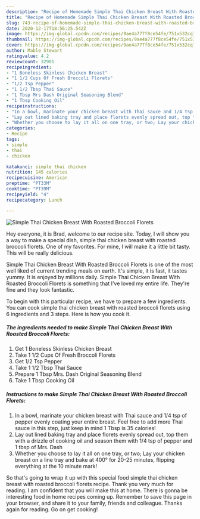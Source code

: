 ```yaml
---
description: "Recipe of Homemade Simple Thai Chicken Breast With Roasted Broccoli Florets"
title: "Recipe of Homemade Simple Thai Chicken Breast With Roasted Broccoli Florets"
slug: 743-recipe-of-homemade-simple-thai-chicken-breast-with-roasted-broccoli-florets
date: 2020-12-17T18:56:25.542Z
image: https://img-global.cpcdn.com/recipes/9ae4a777f8ce54fe/751x532cq70/simple-thai-chicken-breast-with-roasted-broccoli-florets-recipe-main-photo.jpg
thumbnail: https://img-global.cpcdn.com/recipes/9ae4a777f8ce54fe/751x532cq70/simple-thai-chicken-breast-with-roasted-broccoli-florets-recipe-main-photo.jpg
cover: https://img-global.cpcdn.com/recipes/9ae4a777f8ce54fe/751x532cq70/simple-thai-chicken-breast-with-roasted-broccoli-florets-recipe-main-photo.jpg
author: Mable Stewart
ratingvalue: 4.2
reviewcount: 32901
recipeingredient:
- "1 Boneless Skinless Chicken Breast"
- "1 1/2 Cups Of Fresh Broccoli Florets"
- "1/2 Tsp Pepper"
- "1 1/2 Tbsp Thai Sauce"
- "1 Tbsp Mrs Dash Original Seasoning Blend"
- "1 Tbsp Cooking Oil"
recipeinstructions:
- "In a bowl, marinate your chicken breast with Thai sauce and 1/4 tsp of pepper evenly coating your entire breast. Feel free to add more Thai sauce in this step, just keep in mind 1 Tbsp is 35 calories!"
- "Lay out lined baking tray and place florets evenly spread out, top them with a drizzle of cooking oil and season them with 1/4 tsp of pepper and 1 tbsp of Mrs. Dash"
- "Whether you choose to lay it all on one tray, or two; Lay your chicken breast on a line tray and bake at 400° for 20-25 minutes, flipping everything at the 10 minute mark!"
categories:
- Recipe
tags:
- simple
- thai
- chicken

katakunci: simple thai chicken 
nutrition: 145 calories
recipecuisine: American
preptime: "PT33M"
cooktime: "PT39M"
recipeyield: "4"
recipecategory: Lunch

---
```



![Simple Thai Chicken Breast With Roasted Broccoli Florets](https://img-global.cpcdn.com/recipes/9ae4a777f8ce54fe/751x532cq70/simple-thai-chicken-breast-with-roasted-broccoli-florets-recipe-main-photo.jpg)

Hey everyone, it is Brad, welcome to our recipe site. Today, I will show you a way to make a special dish, simple thai chicken breast with roasted broccoli florets. One of my favorites. For mine, I will make it a little bit tasty. This will be really delicious.



Simple Thai Chicken Breast With Roasted Broccoli Florets is one of the most well liked of current trending meals on earth. It's simple, it is fast, it tastes yummy. It is enjoyed by millions daily. Simple Thai Chicken Breast With Roasted Broccoli Florets is something that I've loved my entire life. They're fine and they look fantastic.


To begin with this particular recipe, we have to prepare a few ingredients. You can cook simple thai chicken breast with roasted broccoli florets using 6 ingredients and 3 steps. Here is how you cook it.

<!--inarticleads1-->

##### The ingredients needed to make Simple Thai Chicken Breast With Roasted Broccoli Florets:

1. Get 1 Boneless Skinless Chicken Breast
1. Take 1 1/2 Cups Of Fresh Broccoli Florets
1. Get 1/2 Tsp Pepper
1. Take 1 1/2 Tbsp Thai Sauce
1. Prepare 1 Tbsp Mrs. Dash Original Seasoning Blend
1. Take 1 Tbsp Cooking Oil




<!--inarticleads2-->

##### Instructions to make Simple Thai Chicken Breast With Roasted Broccoli Florets:

1. In a bowl, marinate your chicken breast with Thai sauce and 1/4 tsp of pepper evenly coating your entire breast. Feel free to add more Thai sauce in this step, just keep in mind 1 Tbsp is 35 calories!
1. Lay out lined baking tray and place florets evenly spread out, top them with a drizzle of cooking oil and season them with 1/4 tsp of pepper and 1 tbsp of Mrs. Dash
1. Whether you choose to lay it all on one tray, or two; Lay your chicken breast on a line tray and bake at 400° for 20-25 minutes, flipping everything at the 10 minute mark!




So that's going to wrap it up with this special food simple thai chicken breast with roasted broccoli florets recipe. Thank you very much for reading. I am confident that you will make this at home. There is gonna be interesting food in home recipes coming up. Remember to save this page in your browser, and share it to your family, friends and colleague. Thanks again for reading. Go on get cooking!
